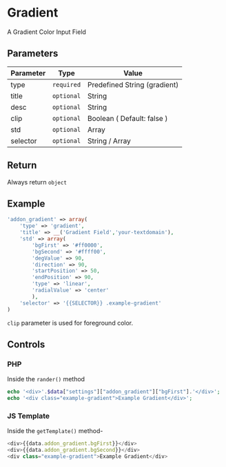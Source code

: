 
# Gradient
A Gradient Color Input Field

## Parameters
Parameter | Type | Value
--- | --- | ---
type | `required` | Predefined String (gradient)
title | `optional` | String
desc | `optional` | String
clip | `optional` | Boolean ( Default: false )
std | `optional` | Array
selector | `optional` | String / Array

## Return
Always return `object`

## Example
```php
'addon_gradient' => array(
    'type' => 'gradient',
    'title' => __('Gradient Field','your-textdomain'),
    'std' => array(
		'bgFirst' => '#ff0000',
		'bgSecond' => '#ffff00',
		'degValue' => 90,
		'direction' => 90,
		'startPosition' => 50,
		'endPosition' => 90,
		'type' => 'linear', 
		'radialValue' => 'center'
	    ),
    'selector' => '{{SELECTOR}} .example-gradient'
)
```

`clip` parameter is used for foreground color.

## Controls
### PHP
Inside the `rander()` method
```php
echo '<div>'.$data["settings"]["addon_gradient"]["bgFirst"].'</div>';
echo '<div class="example-gradient">Example Gradient</div>';
```

### JS Template
Inside the `getTemplate()` method-
```js
<div>{{data.addon_gradient.bgFirst}}</div>
<div>{{data.addon_gradient.bgSecond}}</div>
<div class="example-gradient">Example Gradient</div>
```

